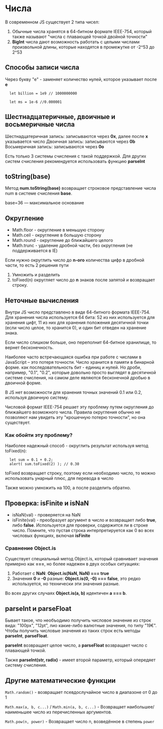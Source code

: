 # Числа

В современном JS существует 2 типа чисел:

1. Обычные числа хранятся в 64-битном формате IEEE-754, который также называют "числа с плавающей точкой двойной точности"
2. **BigInt** числа дают возможность работать с целыми числами произвольной длины, которые находятся в промежутке от -2^53 до 2^53

## Способы записи числа

Через букву "e" - заменяет количество нулей, которое указывает после **e**

```
  let billion = 1e9 // 1000000000
  
  let ms = 1e-6 //0.000001
```

## Шестнадцатеричные, двоичные и восьмеричные числа

Шестнадцатеричная запись: записываются через **0x**, далее после **x** указывается число
Двоичная запись: записываются через **0b**
Восьмеричная запись: записываются через **0o**

Есть только 3 системы счисления с такой поддержкой. Для других систем счисления рекомендуется использовать функцию **parseInt**

## toString(base)

Метод **num.toString(base)** возвращает строковое представление числа num в системе счисления **base**.

base=36 — максимальное основание

## Округление

- Math.floor - округление в меньшую сторону
- Math.ceil - округление в большую сторону
- Math.round - округление до ближайшего целого
- Math.trunc - удаление дробной части, без округления (не поддерживается в IE)

Если нужно округлить число до **n-ого** количества цифр в дробной части, то есть 2 решения пути

1. Умножить и разделить
2. toFixed(n) округляет число до **n** знаков после запятой и возвращает строку.

## Неточные вычисления

Внутри JS число представлено в виде 64-битного формата IEEE-754. Для хранения числа используется 64 бита: 52 из них используется для хранения цифт, 11 из них для хранения положения десятичной точки (если число целое, то хранится 0), и один бит отведен на хранение знака.

Если число слишком больше, оно переполнит 64-битное хранилище, то вернет бесконечность.

Наиболее часто встречающаяся ошибка при работе с числами в JavaScript – это потеря точности. Число хранится в памяти в бинарной форме. как последовательность бит - единиц и нулей. Но дроби, например, "0.1", "0.2", которые довольно просто выглядят в десятичной системе счисления, на самом деле являются бесконечной дробью в двоичной форме.

В JS нет возможности для хранения точных значений 0.1 или 0.2, используя двоичную систему.

Числовой формат IEEE-754 решает эту проблему путем округления до ближайшего возможного числа. Правила округления обычно не позволяют нам увидеть эту "крошечную потерю точности", но она существует.

### Как обойти эту проблему?

Наиболее надежный способ - округлить результат используя метод toFixed(n):

```
  let sum = 0.1 + 0.2;
  alert( sum.toFixed(2) ); // 0.30
```

toFixed возвращает строку, поэтому если необходимо число, то можно использовать унарный плюс, для перевода в число

Также можно умножить на 100, а после разделить обратно.

## Проверка: isFinite и isNaN

- isNaN(val) - проверяется на NaN
- isFinite(val) - преобразует аргумент в число и возвращает либо **true**, либо **false**. Используется для проверки, содержится ли в строке число.
  Помните, что пустая строка интерпретируется как 0 во всех числовых функциях, включая **isFinite**

### Сравнение Object.is

Существует специальный метод Object.is, который сравнивает значения примерно как **===**, но более надежен в двух особых ситуациях:

1. Работает с **NaN**: **Object.is(NaN, NaN) === true**
2. Значения **0** и **-0** разные: **Object.is(0, -0) === false**, это редко используется, но технически эти значения разные.

Во всех других случаях **Object.is(a, b)** идентичен **a === b**.

## parseInt и parseFloat

Бывает такое, что необъодимо получить числовое значение из строк вида: "100px", "12pt", лио какие-либо валютные значения, по типу "19€". Чтобы получить числовые значения из таких строк есть методы **parseInt**, **parseFloat**.

**parseInt** возвращает целое число, а **parseFloat** возвращает число с плавающей точкой.

Также **parseInt(str, radix)** - имеет второй параметр, который опередяет систему счисления.

## Другие математические функции

`Math.random()` - возвращает псевдослучайное число в диапазоне от 0 до 1

`Math.max(a, b, c...)` / `Math.min(a, b, c...)` - Возвращает наибольшее/наименьшее число из перечисленных аргументов.

`Math.pow(n, power)` - Возвращает число n, возведённое в степень `power`